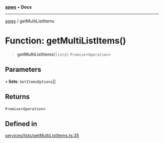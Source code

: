 [**spws**](../README.md) • **Docs**

***

[spws](../globals.md) / getMultiListItems

# Function: getMultiListItems()

> **getMultiListItems**(`lists`): `Promise`\<`Operation`\>

## Parameters

• **lists**: `GetItemsOptions`[]

## Returns

`Promise`\<`Operation`\>

## Defined in

[services/lists/getMultiListItems.ts:35](https://github.com/rlking1985/spws/blob/96ed2330ff15e8f8eb88949aa126d8a29c8f97dc/src/services/lists/getMultiListItems.ts#L35)
